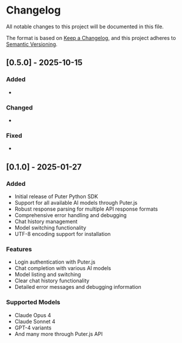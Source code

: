 # Changelog

All notable changes to this project will be documented in this file.

The format is based on [Keep a Changelog](https://keepachangelog.com/en/1.0.0/),
and this project adheres to [Semantic Versioning](https://semver.org/spec/v2.0.0.html).

## [0.5.0] - 2025-10-15

### Added
- 

### Changed
- 

### Fixed
- 


## [0.1.0] - 2025-01-27

### Added
- Initial release of Puter Python SDK
- Support for all available AI models through Puter.js
- Robust response parsing for multiple API response formats
- Comprehensive error handling and debugging
- Chat history management
- Model switching functionality
- UTF-8 encoding support for installation

### Features
- Login authentication with Puter.js
- Chat completion with various AI models
- Model listing and switching
- Clear chat history functionality
- Detailed error messages and debugging information

### Supported Models
- Claude Opus 4
- Claude Sonnet 4
- GPT-4 variants
- And many more through Puter.js API